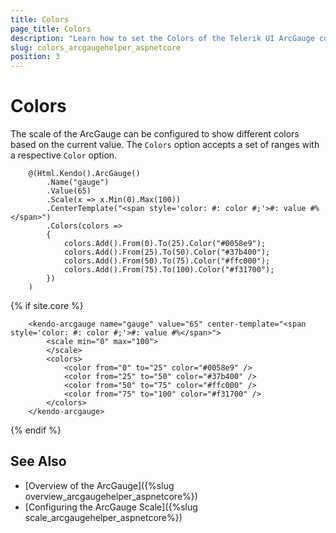 ```yaml
---
title: Colors
page_title: Colors
description: "Learn how to set the Colors of the Telerik UI ArcGauge component for {{ site.framework }}."
slug: colors_arcgaugehelper_aspnetcore
position: 3
---
```


# Colors

The scale of the ArcGauge can be configured to show different colors based on the current value. The `Colors` option accepts a set of ranges with a respective `Color` option.

````HtmlHelper
    @(Html.Kendo().ArcGauge()
        .Name("gauge")
        .Value(65)
        .Scale(x => x.Min(0).Max(100))
        .CenterTemplate("<span style='color: #: color #;'>#: value #%</span>")
        .Colors(colors =>
        {
            colors.Add().From(0).To(25).Color("#0058e9");
            colors.Add().From(25).To(50).Color("#37b400");
            colors.Add().From(50).To(75).Color("#ffc000");
            colors.Add().From(75).To(100).Color("#f31700");
        })
    )
````
{% if site.core %}
```TagHelper
    <kendo-arcgauge name="gauge" value="65" center-template="<span style='color: #: color #;'>#: value #%</span>">
        <scale min="0" max="100">
        </scale>
        <colors>
            <color from="0" to="25" color="#0058e9" />
            <color from="25" to="50" color="#37b400" />
            <color from="50" to="75" color="#ffc000" />
            <color from="75" to="100" color="#f31700" />
        </colors>
    </kendo-arcgauge>
```
{% endif %}

## See Also

* [Overview of the ArcGauge]({%slug overview_arcgaugehelper_aspnetcore%})
* [Configuring the ArcGauge Scale]({%slug scale_arcgaugehelper_aspnetcore%})